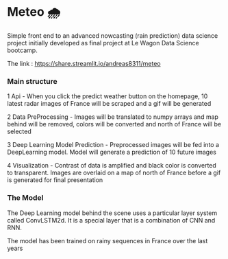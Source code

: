 # Meteo :cloud_with_rain:

Simple front end to an advanced nowcasting (rain prediction) data science project initially developed as final project at Le Wagon Data Science bootcamp.

The link : https://share.streamlit.io/andreas8311/meteo

### Main structure
1 Api - When you click the predict weather button on the homepage, 10 latest radar images of France will be scraped and a gif will be generated

2 Data PreProcessing - Images will be translated to numpy arrays and map behind will be removed, colors will be converted and north of France will be selected

3 Deep Learning Model Prediction - Preprocessed images will be fed into a DeepLearning model. Model will generate a prediction of 10 future images

4 Visualization - Contrast of data is amplified and black color is converted to transparent. Images are overlaid on a map of north of France before a gif is generated for final presentation


### The Model
The Deep Learning model behind the scene uses a particular layer system called ConvLSTM2d. It is a special layer that is a combination of CNN and RNN. 

The model has been trained on rainy sequences in France over the last years
